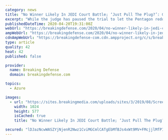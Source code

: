 ```yaml
---
category: news
title: "No Winner Likely In JEDI Court Battle; ‘Just Pull The Plug?’: Greenwalt"
excerpt: "While the judge has paused the trial to let the Pentagon redo part of the cloud computing competition, acquisition guru Bill Greenwalt warns any victory for either side will be “pyrrhic.”"
publishedDateTime: 2020-04-20T19:31:00Z
webUrl: "https://breakingdefense.com/2020/04/no-winner-likely-in-jedi-court-battle-just-pull-the-plug-greenwalt/"
ampWebUrl: "https://breakingdefense.com/2020/04/no-winner-likely-in-jedi-court-battle-just-pull-the-plug-greenwalt/amp/"
cdnAmpWebUrl: "https://breakingdefense-com.cdn.ampproject.org/c/s/breakingdefense.com/2020/04/no-winner-likely-in-jedi-court-battle-just-pull-the-plug-greenwalt/amp/"
type: article
quality: 42
heat: 42
published: false

provider:
  name: Breaking Defense
  domain: breakingdefense.com

topics:
  - Azure

images:
  - url: "https://sites.breakingmedia.com/uploads/sites/3/2019/08/Screen-Shot-2019-08-12-at-2.27.54-PM-1024x577.png"
    width: 1024
    height: 577
    isCached: true
    title: "No Winner Likely In JEDI Court Battle; ‘Just Pull The Plug?’: Greenwalt"

secured: "lDJazNcwWASZYjNjenR2Nwz1CviMGCmlCATgEbMfBJs4xWt9MV+FMcjjlMfPIIWaGNsUYGkQPfHqSA/6Mp3buv0BdCKTRVByU2EFIiNIstOlzK2SIBRAkzPGaN7xGQzTslM1qEjsXo/vYd3olv8rxjPt6/sj5P5N3CFdJOa1rXUiQN1UZ773vkHPV9lTz/wBZqhOZqc3lJ44BARp1W8HQcDMADjy91zInv7hOCWNoyaxf0GStv50uT5JtP1C/w1Up/tJl50jqN0fabBjGaRxYfaooPHGGc8m8SBygGTgERsV8D4WI4CCM+wjgEvGCSBzwJ5qnNEScqY244k6yMwzuS6CydtYUHbLMRHLDb+gRiSbmPmuINwa5D48Ovwu6xVqKmtlvxDrj8vFWSBVrzvDSsUHTjNj79ye92dSGjI4YD+HLHf+am/8TaasB/iZyM8kn1xPjaJE/nvGc9Q3ZLWiZAFG/xyd3fiomsitbE/U+bQ=;NxrXhDLpGleOxT6jezNvUg=="
---
```


